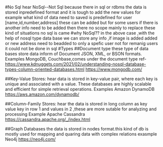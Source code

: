 #No Sql 
hear NoSql--Not Sql because there in sql or rdbms the data is stored inpredefined format and it is tough to add the new values 
for example what kind of data need to saved is predefined 
for user [name,id,number,address] these can be added but for some users if there is another info need to be added then there no scope 
mainly to replace these kind of situations no sql is came 
#why NoSql??
in the above case ,with the help of nosql type data base we can store any info ,if image is added added or new address need to beadded to only 
a spefic user not for remanig users it could not be done in sql 
#Types
##Document type 
these type of data bases store data inform of Document JSON, XML, or BSON formats. Examples  MongoDB, Couchbase,comes under the document type
               ref-https://www.kdnuggets.com/2021/02/understanding-nosql-database-types-column-oriented-databases.html 
                   https://www.mongodb.com/
                   
 ##Key-Value Stores:
 hear data is stored in  key-value pair, where each key is unique and associated with a value. 
 These databases are highly scalable and efficient for simple retrieval operations. 
 Examples  Amazon DynamoDB https://aws.amazon.com/dynamodb/
 
 ##Column-Family Stores: 
 hear the data is stored in long column as key value key in row 1 and values in 2 ,these are more sutable for 
 analyzing and processing
 Example  Apache Cassandra https://cassandra.apache.org/_/index.html
 
 ##Graph Databases 
 the data is stored in nodes format.this kind of db is mostly used for mapping and quaring data with complex relations
 exasmple Neo4j https://neo4j.com/